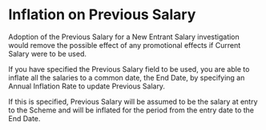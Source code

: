 # Inflation on Previous Salary

Adoption of the Previous Salary for a New Entrant Salary investigation
would remove the possible effect of any promotional effects if Current
Salary were to be used.

If you have specified the Previous Salary field to be used, you are able
to inflate all the salaries to a common date, the End Date, by
specifying an Annual Inflation Rate to update Previous Salary.

If this is specified, Previous Salary will be assumed to be the salary
at entry to the Scheme and will be inflated for the period from the
entry date to the End Date.
